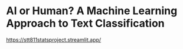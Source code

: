 # AI or Human? A Machine Learning Approach to Text Classification 

https://stt811statsproject.streamlit.app/
